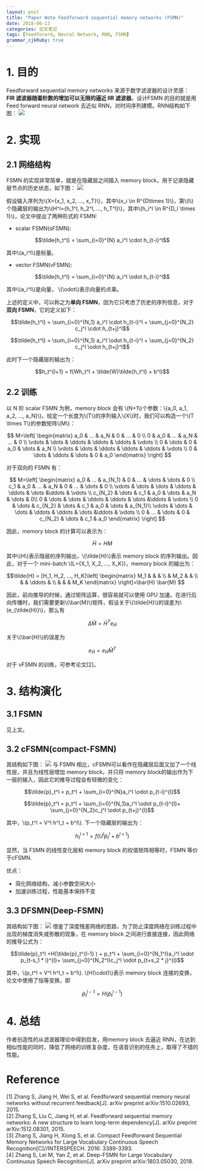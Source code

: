 ```yaml
---
layout: post
title: "Paper Note Feedforward sequential memory networks (FSMN)"
date: 2018-06-13
categories: 论文笔记
tags: [Feedforwrd, Neural Network, RNN, FSMN]
grammar_cjkRuby: true
---
```

# 1. 目的
Feedforward sequential memory networks 来源于数字滤波器的设计灵感： **FIR 滤波器随着阶数的增加可以无限的逼近 IIR 滤波器**。设计FSMN 的目的就是用 Feed forward neural network 去近似 RNN，对时间序列建模。RNN结构如下图：
![](/images/papernote_fsmn/2.png)
 
# 2. 实现
## 2.1 网络结构
 
 FSMN 的实现非常简单，就是在隐藏层之间插入 memory block，用于记录隐藏层节点的历史状态，如下图：
 ![](/images/papernote_fsmn/1.png)
 
 假设输入序列为\\(X={x_1, x_2, ..., x_T}\\)，其中\\(x_i \in R^{D\times 1}\\)，第\\(l\\)个隐藏层的输出为\\(H^l={h_1^l, h_2^l, ..., h_T^l}\\)，其中\\(h_i^l \in R^{D_l \times 1}\\)，论文中提出了两种形式的 FSMN:

* scalar FSMN(sFSMN):

$$\tilde{h_t^l} = \sum_{i=0}^{N} a_i^l \cdot h_{t-i}^l$$

其中\\(a_i^l\\)是标量。
* vector FSMN(vFSMN): 

$$\tilde{h_t^l} = \sum_{i=0}^{N} a_i^l \odot h_{t-i}^l$$

其中\\(a_i^l\\)是向量， \\(\odot\\)表示向量的点乘。

上述的定义中，可以称之为**单向 FSMN**，因为它只考虑了历史的序列信息，对于**双向 FSMN**，它的定义如下：

$$\tilde{h_t^l} = \sum_{i=0}^{N_1} a_i^l \cdot h_{t-i}^l + \sum_{j=0}^{N_2} c_j^l \cdot h_{t+j}^l$$

$$\tilde{h_t^l} = \sum_{i=0}^{N_1} a_i^l \odot h_{t-i}^l + \sum_{j=0}^{N_2} c_j^l \odot h_{t+j}^l$$

此时下一个隐藏层的输出为：

$$h_t^{l+1} = f(Wh_t^l + \tilde{W}\tilde{h_t^l} + b^l)$$

## 2.2 训练
以 N 阶 scalar FSMN 为例，memory block 会有 \\(N+1\\)个参数：\\{a_0, a_1, a_2, ..., a_N}\\)。给定一个长度为\\(T\\)的序列输入\\(X\\)时，我们可以构造一个\\(T \times T\\)的参数矩阵\\(M\\)：

$$
M=\left[
  \begin{matrix}
   a_0 & ... & a_N & 0 & ... & 0 \\
   0 & a_0 & ... & a_N & ... & 0 \\
   \vdots & \dots & \ddots & \ddots & \ddots & \vdots \\
   0 & \dots & 0 & a_0 & \dots & a_N \\
   \vdots & \dots & \ddots & \ddots & \ddots & \vdots \\
   0 & \dots & \ddots & \dots & 0 & a_0
  \end{matrix}
\right]
$$

对于双向的 FSMN 有：

$$
M=\left[
  \begin{matrix}
   a_0 & ... & a_{N_1} & 0 & ... & \dots & \dots & 0 \\
   c_1 & a_0 & ... & a_N & 0 & ... & \dots & 0 \\
   \vdots & \dots & \dots & \ddots & \ddots & \dots &\ddots & \vdots \\
   c_{N_2} & \dots & c_1 & a_0 & \dots & a_N & \dots & 0\\
  0 & \dots & \dots & \ddots & \ddots & \dots &\ddots & \vdots \\
   0 & \dots & c_{N_2} & \dots & c_1 & a_0 & \dots  & a_{N_1}\\
   \vdots & \dots & \dots & \ddots & \ddots & \dots &\ddots & \vdots \\
   0 & ... & \dots & 0 & c_{N_2} & \dots & c_1 & a_0
  \end{matrix}
\right]
$$

因此，memory block 的计算可以表示为：

$$\tilde{H} = H M$$

其中\\(H\\)表示隐层的序列输出，\\(\tilde{H}\\)表示 memory block 的序列输出。因此，对于一个 mini-batch \\(L={X_1, X_2, ..., X_K}\)，memory block 的输出为：

$$\tilde{H} = [H_1, H_2, ..., H_K]\left[
\begin{matrix}
M_1 & & & \\
 & M_2 & & \\
 & & \ddots & \\
 & & & M_K
\end{matrix}
\right]=\bar{H} \bar{M}
$$

因此，前向推导的时候，通过矩阵运算，很容易就可以使用 GPU 加速。在进行后向传播时，我们需要更新\\(\bar{M}\\)矩阵，假设关于\\(\tilde{H}\\)的误差为\\(e_{\tilde{H}}\\)，那么有

$$\Delta \bar{M} = \bar{H}^T e_{\tilde{H}}$$

关于\\(\bar{H}\\)的误差为

$$e_{\bar{H}} = e_{\tilde{H}} \bar{M}^T$$

对于 vFSMN 的训练，可参考论文[2]。

# 3. 结构演化
## 3.1 FSMN
见上文。
## 3.2 cFSMN(compact-FSMN)

其结构如下图：
![](/images/papernote_fsmn/3.png)
与 FSMN 相比，cFSMN可以看作在隐藏层后面又加了一个线性层，并且为线性层增加 memory block，并只将 memory block的输出作为下一层的输入，因此它的推导过程会有轻微的变化：

$$\tilde{p}_t^l = p_t^l + \sum_{i=0}^{N}a_i^l \odot p_{t-i}^{l}$$

$$\tilde{p}_t^l = p_t^l + \sum_{i=0}^{N_1}a_i^l \odot p_{t-i}^{l}+ \sum_{j=0}^{N_2}c_j^l \odot p_{t+j}^{l}$$

其中，\\(p_t^l = V^l h^l_t + b^l\\). 下一个隐藏层的输出为：

$$h_t^{l+1} = f(U^l\tilde{p}_t^l + b^{l+1})$$

显然，当 FSMN 的线性变化层和 memory block 的权值矩阵相等时，FSMN 等价于cFSMN.

优点：
* 简化网络结构，减小参数空间大小
* 加速训练过程，性能基本保持不变

## 3.3 DFSMN(Deep-FSMN)

其结构如下图：
![](/images/papernote_fsmn/4.png)
借鉴了深度残差网络的思路，为了防止深度网络在训练过程中出现的梯度消失或弥散的现象，在 memory block 之间进行直接连接，因此网络的推导公式为：

$$\tilde{p}_t^l =H(\tilde{p}_t^{l-1} ) + p_t^l + \sum_{i=0}^{N_1^l}a_i^l \odot p_{t-s_1 * i}^{l}+ \sum_{j=0}^{N_2^l}c_j^l \odot p_{t+s_2 * j}^{l}$$

其中，\\(p_t^l = V^l h^l_t + b^l\\). \\(H(\cdot)\\)表示 memory block 连接的变换，论文中使用了恒等变换，即

$$\tilde{p}_t^{l-1} = H(\tilde{p}_t^{l-1} )$$

# 4. 总结
作者创造性的从滤波器理论中得到启发，用memory block 去逼近 RNN，在达到相似性能的同时，降低了网络的训练复杂度，在语音识别的任务上，取得了不错的性能。

# Reference 
[1] Zhang S, Jiang H, Wei S, et al. Feedforward sequential memory neural networks without recurrent feedback[J]. arXiv preprint arXiv:1510.02693, 2015.  
[2] Zhang S, Liu C, Jiang H, et al. Feedforward sequential memory networks: A new structure to learn long-term dependency[J]. arXiv preprint arXiv:1512.08301, 2015.  
[3] Zhang S, Jiang H, Xiong S, et al. Compact Feedforward Sequential Memory Networks for Large Vocabulary Continuous Speech Recognition[C]//INTERSPEECH. 2016: 3389-3393.  
[4] Zhang S, Lei M, Yan Z, et al. Deep-FSMN for Large Vocabulary Continuous Speech Recognition[J]. arXiv preprint arXiv:1803.05030, 2018.  
